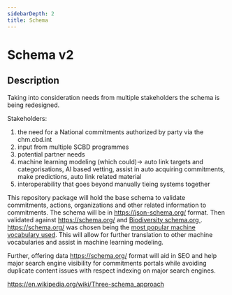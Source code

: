 ```yaml
---
sidebarDepth: 2
title: Schema 
---
```

# Schema v2 <Badge text="under development" type="error"/>

## Description
Taking into consideration needs from multiple stakeholders the schema is being redesigned.

Stakeholders:

1. the need for a National commitments authorized by party via the chm.cbd.int
2. input from multiple SCBD programmes
3. potential partner needs
4. machine learning modeling (which could)->  auto link targets and categorisations, AI based vetting, assist in auto acquiring commitments, make predictions, auto link related material
5. interoperability that goes beyond manually tieing systems together

This repository package will hold the base schema to validate commitments, actions, organizations and other related information to commitments.  The schema will be in https://json-schema.org/ format.  Then validated against <a href="https://schema.org/" rel="noopener noreferrer" target="_blank"> <OutboundLink/> https://schema.org/ </a> and <a href="https://bioschemas.org/groups/Biodiversity/" rel="noopener noreferrer" target="_blank"><OutboundLink/> Biodiversity schema.org </a>.   <a href="https://schema.org/" rel="noopener noreferrer" target="_blank"> <OutboundLink/> https://schema.org/ </a> was chosen being the <a href="http://webdatacommons.org/structureddata/2019-12/stats/stats.html" rel="noopener noreferrer" target="_blank"> <OutboundLink/> most popular machine vocabulary used</a>.  This will allow for further translation to other machine vocabularies and assist in machine learning modeling.

Further, offering data <a href="https://schema.org/" rel="noopener noreferrer" target="_blank"> <OutboundLink/> https://schema.org/ </a> format will aid in SEO and help major search engine visibility for commitments portals while avoiding duplicate content issues with respect indexing on major search engines.



https://en.wikipedia.org/wiki/Three-schema_approach
